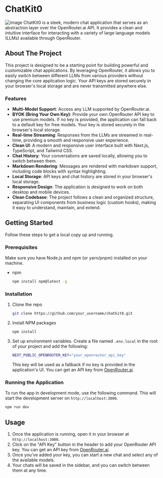 # ChatKit0
![image](https://github.com/user-attachments/assets/f0a5c460-0b78-4185-9468-b34256b15269)
ChatKit0 is a sleek, modern chat application that serves as an abstraction layer over the OpenRouter.ai API. It provides a clean and intuitive interface for interacting with a variety of large language models (LLMs) available through OpenRouter.

## About The Project

This project is designed to be a starting point for building powerful and customizable chat applications. By leveraging OpenRouter, it allows you to easily switch between different LLMs from various providers without changing the core application logic. Your API keys are stored securely in your browser's local storage and are never transmitted anywhere else.

### Features

- **Multi-Model Support**: Access any LLM supported by OpenRouter.ai.
- **BYOK (Bring Your Own Key)**: Provide your own OpenRouter API key to use premium models. If no key is provided, the application can fall back to a default key for free models. Your key is stored securely in the browser's local storage.
- **Real-time Streaming**: Responses from the LLMs are streamed in real-time, providing a smooth and responsive user experience.
- **Clean UI**: A modern and responsive user interface built with Next.js, TypeScript, and Tailwind CSS.
- **Chat History**: Your conversations are saved locally, allowing you to switch between them.
- **Markdown Rendering**: Messages are rendered with markdown support, including code blocks with syntax highlighting.
- **Local Storage**: API keys and chat history are stored in your browser's local storage.
- **Responsive Design**: The application is designed to work on both desktop and mobile devices.
- **Clean Codebase**: The project follows a clean and organized structure, separating UI components from business logic (custom hooks), making it easy to understand, maintain, and extend.

## Getting Started

Follow these steps to get a local copy up and running.

### Prerequisites

Make sure you have Node.js and npm (or yarn/pnpm) installed on your machine.

- npm
  ```sh
  npm install npm@latest -g
  ```

### Installation

1.  Clone the repo
    ```sh
    git clone https://github.com/your_username/chatkit0.git
    ```
2.  Install NPM packages
    ```sh
    npm install
    ```
3.  Set up environment variables. Create a file named `.env.local` in the root of your project and add the following:
    ```sh
    NEXT_PUBLIC_OPENROUTER_KEY="your_openrouter_api_key"
    ```
    This key will be used as a fallback if no key is provided in the application's UI. You can get an API key from [OpenRouter.ai](https://openrouter.ai/).

### Running the Application

To run the app in development mode, use the following command. This will start the development server on `http://localhost:3000`.

```sh
npm run dev
```

## Usage

1.  Once the application is running, open it in your browser at `http://localhost:3000`.
2.  Click on the "API Key" button in the header to add your OpenRouter API key. You can get an API key from [OpenRouter.ai](https://openrouter.ai/).
3.  Once you've added your key, you can start a new chat and select any of the available models.
4.  Your chats will be saved in the sidebar, and you can switch between them at any time.
